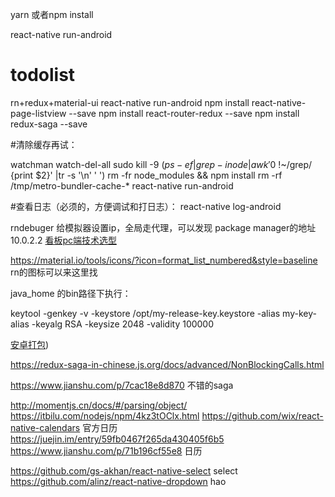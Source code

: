 yarn 或者npm install

react-native run-android
# todolist
rn+redux+material-ui
react-native run-android
npm install react-native-page-listview --save
npm install react-router-redux --save
npm install redux-saga --save

#清除缓存再试：

watchman watch-del-all
sudo kill -9 $(ps -ef|grep -i node |awk '$0 !~/grep/ {print $2}' |tr -s '\n' ' ')
rm -fr node_modules && npm install
rm -rf /tmp/metro-bundler-cache-*
react-native run-android

#查看日志（必须的，方便调试和打日志）：
react-native log-android

rndebuger 给模拟器设置ip，全局走代理，可以发现 package manager的地址10.0.2.2
[看板pc端技术选型](https://material-ui.com/demos/lists/)

https://material.io/tools/icons/?icon=format_list_numbered&style=baseline rn的图标可以来这里找

java_home 的bin路径下执行：

keytool -genkey -v -keystore /opt/my-release-key.keystore -alias my-key-alias -keyalg RSA -keysize 2048 -validity 100000


[安卓打包](https://reactnative.cn/docs/signed-apk-android/))

https://redux-saga-in-chinese.js.org/docs/advanced/NonBlockingCalls.html

https://www.jianshu.com/p/7cac18e8d870 不错的saga

http://momentjs.cn/docs/#/parsing/object/
https://itbilu.com/nodejs/npm/4kz3tOClx.html
https://github.com/wix/react-native-calendars 官方日历 https://juejin.im/entry/59fb0467f265da430405f6b5
https://www.jianshu.com/p/71b196cf55e8 日历

https://github.com/gs-akhan/react-native-select select
https://github.com/alinz/react-native-dropdown hao 